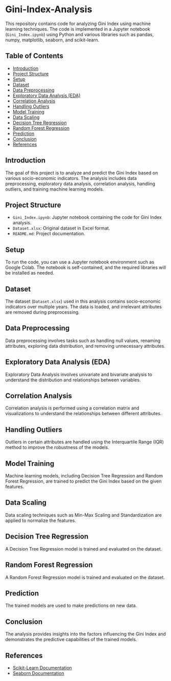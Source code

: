 # Gini-Index-Analysis
This repository contains code for analyzing Gini Index using machine learning techniques. The code is implemented in a Jupyter notebook (`Gini_Index.ipynb`) using Python and various libraries such as pandas, numpy, matplotlib, seaborn, and scikit-learn.

## Table of Contents
- [Introduction](#introduction)
- [Project Structure](#project-structure)
- [Setup](#setup)
- [Dataset](#dataset)
- [Data Preprocessing](#data-preprocessing)
- [Exploratory Data Analysis (EDA)](#exploratory-data-analysis-eda)
- [Correlation Analysis](#correlation-analysis)
- [Handling Outliers](#handling-outliers)
- [Model Training](#model-training)
- [Data Scaling](#data-scaling)
- [Decision Tree Regression](#decision-tree-regression)
- [Random Forest Regression](#random-forest-regression)
- [Prediction](#prediction)
- [Conclusion](#conclusion)
- [References](#references)

## Introduction
The goal of this project is to analyze and predict the Gini Index based on various socio-economic indicators. The analysis includes data preprocessing, exploratory data analysis, correlation analysis, handling outliers, and training machine learning models.

## Project Structure
- `Gini_Index.ipynb`: Jupyter notebook containing the code for Gini Index analysis.
- `Dataset.xlsx`: Original dataset in Excel format.
- `README.md`: Project documentation.

## Setup
To run the code, you can use a Jupyter notebook environment such as Google Colab. The notebook is self-contained, and the required libraries will be installed as needed.

## Dataset
The dataset (`Dataset.xlsx`) used in this analysis contains socio-economic indicators over multiple years. The data is loaded, and irrelevant attributes are removed during preprocessing.

## Data Preprocessing
Data preprocessing involves tasks such as handling null values, renaming attributes, exploring data distribution, and removing unnecessary attributes.

## Exploratory Data Analysis (EDA)
Exploratory Data Analysis involves univariate and bivariate analysis to understand the distribution and relationships between variables.

## Correlation Analysis
Correlation analysis is performed using a correlation matrix and visualizations to understand the relationships between different attributes.

## Handling Outliers
Outliers in certain attributes are handled using the Interquartile Range (IQR) method to improve the robustness of the models.

## Model Training
Machine learning models, including Decision Tree Regression and Random Forest Regression, are trained to predict the Gini Index based on the given features.

## Data Scaling
Data scaling techniques such as Min-Max Scaling and Standardization are applied to normalize the features.

## Decision Tree Regression
A Decision Tree Regression model is trained and evaluated on the dataset.

## Random Forest Regression
A Random Forest Regression model is trained and evaluated on the dataset.

## Prediction
The trained models are used to make predictions on new data.

## Conclusion
The analysis provides insights into the factors influencing the Gini Index and demonstrates the predictive capabilities of the trained models.

## References
- [Scikit-Learn Documentation](https://scikit-learn.org/stable/documentation.html)
- [Seaborn Documentation](https://seaborn.pydata.org/)

